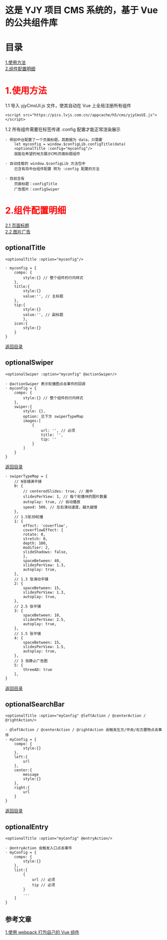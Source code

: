 # 这是 YJY 项目 CMS 系统的，基于 Vue 的公共组件库

# 目录

[1.使用方法](#1.使用方法)<br>
[2.组件配置明细](#2.组件配置明细)

# <span style="color:red;">1.使用方法</span>

1.1 导入 yjyCmsUI.js 文件，使其自动在 Vue 上全局注册所有组件

```
<script src="https://pics.lvjs.com.cn//appcache/h5/cms/yjyCmsUI.js"></script>
```

1.2 所有组件需要在标签传递 :config 配置才能正常渲染展示

```
· 例如中台配置了一个页面标题，其数据为 data，只需要
    let myconfig = window.$configLib.configTitle(data)
    <optionalTitle :config="myconfig"/>
    就能在希望的地方展示CMS页面标题组件

· 自动挂载的 window.$configLib 方法包中
    已含有将中台组件配置 转为 :config 配置的方法

· 目前含有
    页面标题：configTitle
    广告图片：configSwiper
```

# <span style="color:red;">2.组件配置明细</span>

[2.1 页面标题](#optionalTitle)<br>
[2.2 图片广告](#optionalSwiper)

## optionalTitle

```
<optionalTitle :option="myconfig"/>

· myconfig = {
    compo: {
        style:{} // 整个组件的行内样式
    },
    title:{
        style:{}
        value:'', // 主标题
    },
    tip:{
        style:{}
        value:'', // 副标题
        },
    icon:{
        style:{}
    }
}
```

[返回目录](#目录)

## optionalSwiper

```
<optionalSwiper :option="myconfig" @actionSwiper/>

· @actionSwiper 表示轮播图点击事件的回调
· myconfig = {
    compo: {
        style:{} // 整个组件的行内样式
    },
    swiper:{
        style: {},
        option: 见下方 swiperTypeMap
        images:[
            {
                url: '', // 必须
                title: '',
                tip: ''
            }
        ]
    }
}
```

[返回目录](#目录)

```
· swiperTypeMap = {
    // N张铺满平铺
    0: {
        // centeredSlides: true, // 居中
        slidesPerView: 1, // 每个轮播块的图片数量
        autoplay: true, // 自动播放
        speed: 500, // 左右滑动速度，越大越慢
    },
    // 1.5张3D轮播
    1: {
        effect: 'coverflow',
        coverflowEffect: {
        rotate: 0,
        stretch: 0,
        depth: 100,
        modifier: 2,
        slideShadows: false,
        },
        spaceBetween: 40,
        slidesPerView: 1.3,
        autoplay: true,
    },
    // 1.3 张滑动平铺
    2: {
        spaceBetween: 15,
        slidesPerView: 1.3,
        autoplay: true,
    },
    // 2.5 张平铺
    3: {
        spaceBetween: 10,
        slidesPerView: 2.5,
        autoplay: true,
    },
    // 1.5 张平铺
    4: {
        spaceBetween: 15,
        slidesPerView: 1.5,
        autoplay: true,
    },
    // 3 张静止广告图
    5: {
        threeAD: true
    },
}
```

[返回目录](#目录)

## optionalSearchBar

```
<optionalTitle :option="myConfig" @leftAction / @centerAction / @rightAction/>

· @leftAction / @centerAction / @rightAction 会触发左方/中央/右方置物点击事件
· myConfig = {
    compo: {
        style:{}
    },
    left:{
        url
    },
    center:{
        message
        style:{}
    },
    right:{
        url
    }
}
```

[返回目录](#目录)

## optionalEntry

```
<optionalTitle :option="myConfig" @entryAction/>

· @entryAction 会触发入口点击事件
· myConfig = {
    compo: {
        style:{}
    },
    list:[
        {
            url // 必须
            tip // 必须
        }
        ...
    ]
}
```

## 参考文章

[1.使用 webpack 打包自己的 Vue 组件](https://www.cnblogs.com/du-blog/p/10933748.html)
